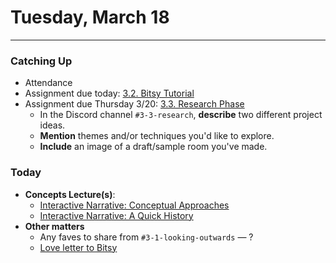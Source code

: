 # Tuesday, March 18

---

### Catching Up

* Attendance
* Assignment due today: [3.2. Bitsy Tutorial](../assignments/interactive_narrative/readme.md#32-bitsy-tutorial)
* Assignment due Thursday 3/20: [3.3. Research Phase](../assignments/interactive_narrative/readme.md#33-research-phase)
  * In the Discord channel `#3-3-research`, **describe** two different project ideas.
  * **Mention** themes and/or techniques you'd like to explore.
  * **Include** an image of a draft/sample room you've made. 

### Today 
* **Concepts Lecture(s)**: 
  * [Interactive Narrative: Conceptual Approaches](../lectures/interactive_narrative/narrative_design_strategies.md)
  * [Interactive Narrative: A Quick History](../lectures/interactive_narrative/interactive_narratives.md) 
* **Other matters**
  * Any faves to share from `#3-1-looking-outwards` — ? 
  * [Love letter to Bitsy](https://itch.io/t/4501718/a-love-letter-to-bitsy)
